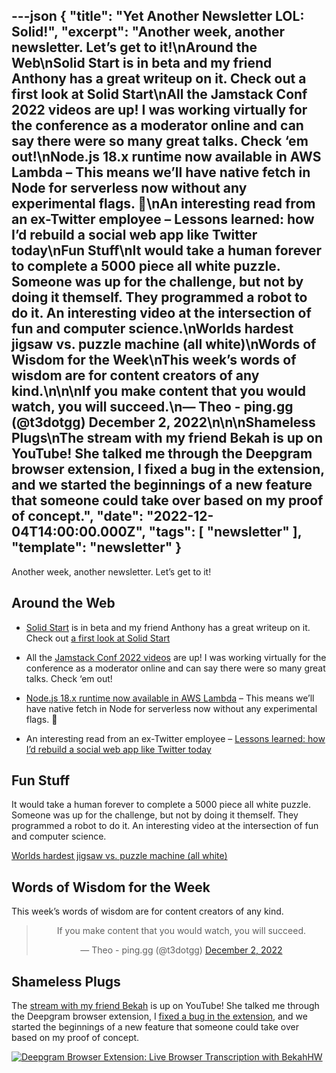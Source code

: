 ---json
{
  "title": "Yet Another Newsletter LOL: Solid!",
  "excerpt": "Another week, another newsletter. Let’s get to it!\nAround the Web\nSolid Start is in beta and my friend Anthony has a great writeup on it. Check out a first look at Solid Start\nAll the Jamstack Conf 2022 videos are up! I was working virtually for the conference as a moderator online and can say there were so many great talks. Check ‘em out!\nNode.js 18.x runtime now available in AWS Lambda – This means we’ll have native fetch in Node for serverless now without any experimental flags. 🥳\nAn interesting read from an ex-Twitter employee – Lessons learned: how I’d rebuild a social web app like Twitter today\nFun Stuff\nIt would take a human forever to complete a 5000 piece all white puzzle. Someone was up for the challenge, but not by doing it themself. They programmed a robot to do it. An interesting video at the intersection of fun and computer science.\nWorlds hardest jigsaw vs. puzzle machine (all white)\nWords of Wisdom for the Week\nThis week’s words of wisdom are for content creators of any kind.\n\n\nIf you make content that you would watch, you will succeed.\n— Theo - ping.gg (@t3dotgg) December 2, 2022\n\n\nShameless Plugs\nThe stream with my friend Bekah is up on YouTube! She talked me through the Deepgram browser extension, I fixed a bug in the extension, and we started the beginnings of a new feature that someone could take over based on my proof of concept.",
  "date": "2022-12-04T14:00:00.000Z",
  "tags": [
    "newsletter"
  ],
  "template": "newsletter"
}
---

<p>Another week, another newsletter. Let’s get to it!</p>
<h2>Around the Web</h2>
<ul>
<li>
<p><a href="https://github.com/solidjs/solid-start?utm_source=nickytonline&amp;utm_medium=email&amp;utm_campaign=yet-another-newsletter-lol-solid-1964" target="_blank">Solid Start</a> is in beta and my friend Anthony has a great writeup on it. Check out <a href="https://dev.to/ajcwebdev/a-first-look-at-solidstart-2hm7?utm_source=nickytonline&amp;utm_medium=email&amp;utm_campaign=yet-another-newsletter-lol-solid-1964" target="_blank">a first look at Solid Start</a></p>
</li>
<li>
<p>All the <a href="https://www.youtube.com/playlist?list=PL58Wk5g77lF-s9uXrQgEo0Z9FQWBzoKXT&amp;utm_source=nickytonline&amp;utm_medium=email&amp;utm_campaign=yet-another-newsletter-lol-solid-1964" target="_blank">Jamstack Conf 2022 videos</a> are up! I was working virtually for the conference as a moderator online and can say there were so many great talks. Check &lsquo;em out!</p>
</li>
<li>
<p><a href="https://aws.amazon.com/blogs/compute/node-js-18-x-runtime-now-available-in-aws-lambda/?utm_source=nickytonline&amp;utm_medium=email&amp;utm_campaign=yet-another-newsletter-lol-solid-1964" target="_blank">Node.js 18.x runtime now available in AWS Lambda</a> – This means we&rsquo;ll have native fetch in Node for serverless now without any experimental flags. 🥳</p>
</li>
<li>
<p>An interesting read from an ex-Twitter employee – <a href="https://paularmstrong.dev/blog/2022/11/28/lessons-learned-how-i-would-rebuild-twitter-today/?utm_source=nickytonline&amp;utm_medium=email&amp;utm_campaign=yet-another-newsletter-lol-solid-1964" target="_blank">Lessons learned: how I’d rebuild a social web app like Twitter today</a></p>
</li>
</ul>
<h2>Fun Stuff</h2>
<p>It would take a human forever to complete a 5000 piece all white puzzle. Someone was up for the challenge, but not by doing it themself. They programmed a robot to do it. An interesting video at the intersection of fun and computer science.</p>
<p><a href="https://www.youtube.com/watch?v=WsPHBD5NsS0&amp;utm_source=nickytonline&amp;utm_medium=email&amp;utm_campaign=yet-another-newsletter-lol-solid-1964" target="_blank">Worlds hardest jigsaw vs. puzzle machine (all white)</a></p>
<h2>Words of Wisdom for the Week</h2>
<p>This week&rsquo;s words of wisdom are for content creators of any kind.</p>
<html><body><div><blockquote align="center"  data-dnt="true"><p dir="ltr" lang="en">If you make content that you would watch, you will succeed.</p>— Theo - ping.gg (@t3dotgg) <a href="https://twitter.com/t3dotgg/status/1598785020541341696?ref_src=twsrc%5Etfw&amp;utm_source=nickytonline&amp;utm_medium=email&amp;utm_campaign=yet-another-newsletter-lol-solid-1964">December 2, 2022</a></blockquote>
<script async="" charset="utf-8" src="https://platform.twitter.com/widgets.js"></script>
</div></body></html><h2>Shameless Plugs</h2>
<p>The <a href="https://www.youtube.com/watch?v=zRPzc36OXxk&amp;utm_source=nickytonline&amp;utm_medium=email&amp;utm_campaign=yet-another-newsletter-lol-solid-1964" target="_blank">stream with my friend Bekah</a> is up on YouTube! She talked me through the Deepgram browser extension, I <a href="https://github.com/deepgram-devs/dg-translation-chrome-ext/pull/26?utm_source=nickytonline&amp;utm_medium=email&amp;utm_campaign=yet-another-newsletter-lol-solid-1964" target="_blank">fixed a bug in the extension</a>, and we started the beginnings of a new feature that someone could take over based on my proof of concept.</p>
<p><a href="https://www.youtube.com/watch?v=zRPzc36OXxk&amp;utm_source=nickytonline&amp;utm_medium=email&amp;utm_campaign=yet-another-newsletter-lol-solid-1964" target="_blank"><img alt="Deepgram Browser Extension: Live Browser Transcription with BekahHW"  src="https://buttondown.s3.us-west-2.amazonaws.com/images/8dcfc399-821b-46b9-b009-29298a365f53.png" /></a></p>
